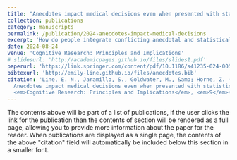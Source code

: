 ```yaml
---
title: "Anecdotes impact medical decisions even when presented with statistical information or decision-aids."
collection: publications
category: manuscripts
permalink: /publication/2024-anecdotes-impact-medical-decisions
excerpt: 'How do people integrate conflicting anecdotal and statistical information when making medical decisions? In four experiments (N = 4126), we tested how people use conflicting information to judge the efficacy of artificial and real medical treatments. '
date: 2024-08-24
venue: 'Cognitive Research: Principles and Implications'
# slidesurl: 'http://academicpages.github.io/files/slides1.pdf'
paperurl: 'https://link.springer.com/content/pdf/10.1186/s41235-024-00577-3.pdf'
bibtexurl: 'http://emily-line.github.io/files/anecdotes.bib'
citation: 'Line, E. N., Jaramillo, S., Goldwater, M., &amp; Horne, Z. (2024).
  Anecdotes impact medical decisions even when presented with statistical information or decision-aids.
  <em>Cognitive Research: Principles and Implications</em>, <em>9</em>(1), 51.'
---
```

The contents above will be part of a list of publications, if the user clicks the link for the publication than the contents of section will be rendered as a full page, allowing you to provide more information about the paper for the reader. When publications are displayed as a single page, the contents of the above "citation" field will automatically be included below this section in a smaller font.
